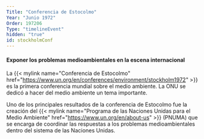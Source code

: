```yaml
---
Title: "Conferencia de Estocolmo"
Year: "Junio 1972"
Order: 197206
Type: "timelineEvent"
hidden: "true"
id: stockholmConf
---
```


#### Exponer los problemas medioambientales en la escena internacional

La {{< mylink name="Conferencia de Estocolmo" href="https://www.un.org/en/conferences/environment/stockholm1972"  >}} es la primera conferencia mundial sobre el medio ambiente. La ONU se dedicó a hacer del medio ambiente un tema importante.

Uno de los principales resultados de la conferencia de Estocolmo fue la creación del {{< mylink name="Programa de las Naciones Unidas para el Medio Ambiente" href="https://www.un.org/en/about-us" >}} (PNUMA) que se encarga de coordinar las respuestas a los problemas medioambientales dentro del sistema de las Naciones Unidas.